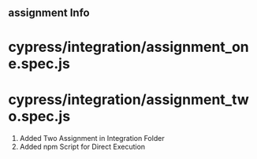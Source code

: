 ## assignment Info

# cypress/integration/assignment_one.spec.js

# cypress/integration/assignment_two.spec.js

1. Added Two Assignment in Integration Folder
2. Added npm Script for Direct Execution
